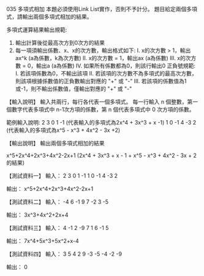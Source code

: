 035 多項式相加
本題必須使用Link List實作，否則不予計分。
題目給定兩個多項式，請輸出兩個多項式相加的結果。

多項式運算結果輸出規範:

1. 輸出計算後從最高次方到0次方的結果
2. 每一項須輸出係數、x、x的次方數，輸出格式如下:
I. x的次方數 > 1，輸出ax^k (a為係數，k為次方數)
II. x的次方數 = 1，輸出ax (a為係數)
III. x的次方數 = 0，輸出a (a為係數)
IV. 如果所有係數都為0，則該行輸出0
正負號規範:
I. 若該項係數為0，不輸出該項
II. 若該項的次方數不為多項式的最高次方數，則該項根據係數值的正負數輸出對應的 "+" 或 "-"
III. 若該項的係數值為1或-1，則不輸出係數值，僅輸出對應的 "+" 或 "-"

【輸入說明】
輸入共兩行，每行各代表一個多項式。
每一行輸入 n 個整數，第一個數字代表多項式中 n-1次方項的係數，第 n 個代表多項式中 0 次方項的係數。

範例輸入說明:
2 3 0 1 -1 (代表輸入的多項式為2x^4 + 3x^3 + x -1)
1 0 -1 4 -3 2 (代表輸入的多項式為x^5 - x^3 + 4x^2 - 3x +2)

【輸出說明】
輸出兩個多項式相加的結果

x^5+2x^4+2x^3+4x^2-2x+1 (2x^4 + 3x^3 + x - 1 + x^5 - x^3 + 4x^2 - 3x + 2的結果)

【測試資料一】
輸入：
2 3 0 1 -1
1 0 -1 4 -3 2

輸出：
x^5+2x^4+2x^3+4x^2-2x+1

【測試資料二】
輸入：
-4 6 -1 9
7 -2 3 -5

輸出：
3x^3+4x^2+2x+4

【測試資料三】
輸入：
4 -1 2 -9
7 1 6 -1 5

輸出：
7x^4+5x^3+5x^2+x-4

【測試資料四】
輸入：
3 5 4 2 9
-3 -5 -4 -2 -9

輸出：
0
